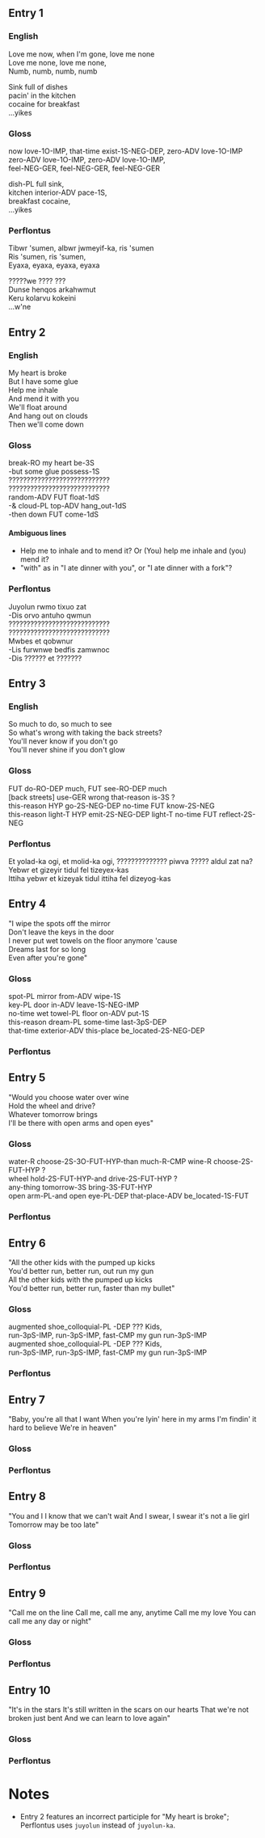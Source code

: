 ## Entry 1

### English

Love me now, when I'm gone, love me none  
Love me none, love me none,  
Numb, numb, numb, numb

Sink full of dishes  
pacin' in the kitchen  
cocaine for breakfast  
...yikes

### Gloss

now love-1O-IMP, that-time exist-1S-NEG-DEP, zero-ADV love-1O-IMP  
zero-ADV love-1O-IMP, zero-ADV love-1O-IMP,  
feel-NEG-GER, feel-NEG-GER, feel-NEG-GER

dish-PL full sink,  
kitchen interior-ADV pace-1S,  
breakfast cocaine,  
...yikes

### Perflontus

Tibwr 'sumen, albwr jwmeyif-ka, ris 'sumen  
Ris 'sumen, ris 'sumen,  
Eyaxa, eyaxa, eyaxa, eyaxa  

?????we ???? ???  
Dunse henqos arkahwmut  
Keru kolarvu kokeini  
...w'ne

## Entry 2

### English

My heart is broke  
But I have some glue  
Help me inhale  
And mend it with you  
We'll float around  
And hang out on clouds  
Then we'll come down

### Gloss

break-RO my heart be-3S  
-but some glue possess-1S  
????????????????????????????  
????????????????????????????  
random-ADV FUT float-1dS  
-& cloud-PL top-ADV hang_out-1dS  
-then down FUT come-1dS

#### Ambiguous lines

  * Help me to inhale and to mend it? Or (You) help me inhale and (you) mend it?
  * "with" as in "I ate dinner with you", or "I ate dinner with a fork"?

### Perflontus

Juyolun rwmo tixuo zat  
-Dis orvo antuho qwmun  
????????????????????????????  
????????????????????????????  
Mwbes et qobwnur  
-Lis furwnwe bedfis zamwnoc  
-Dis ?????? et ???????

## Entry 3

### English

So much to do, so much to see  
So what's wrong with taking the back streets?  
You'll never know if you don't go  
You'll never shine if you don't glow  

### Gloss

FUT do-RO-DEP much, FUT see-RO-DEP much  
[back streets] use-GER wrong that-reason is-3S ?  
this-reason HYP go-2S-NEG-DEP no-time FUT know-2S-NEG  
this-reason light-T HYP emit-2S-NEG-DEP light-T no-time FUT reflect-2S-NEG

### Perflontus

Et yolad-ka ogi, et molid-ka ogi,
?????????????? piwva ????? aldul zat na?  
Yebwr et gizeyir tidul fel tizeyex-kas  
Ittiha yebwr et kizeyak tidul ittiha fel dizeyog-kas

## Entry 4

"I wipe the spots off the mirror  
Don't leave the keys in the door  
I never put wet towels on the floor anymore 'cause  
Dreams last for so long  
Even after you're gone"  

### Gloss

spot-PL mirror from-ADV wipe-1S  
key-PL door in-ADV leave-1S-NEG-IMP  
no-time wet towel-PL floor on-ADV put-1S  
this-reason dream-PL some-time last-3pS-DEP  
that-time exterior-ADV this-place be_located-2S-NEG-DEP  

### Perflontus

## Entry 5

"Would you choose water over wine  
Hold the wheel and drive?  
Whatever tomorrow brings  
I'll be there with open arms and open eyes"  

### Gloss

water-R choose-2S-3O-FUT-HYP-than much-R-CMP wine-R choose-2S-FUT-HYP ?  
wheel hold-2S-FUT-HYP-and drive-2S-FUT-HYP ?  
any-thing tomorrow-3S bring-3S-FUT-HYP  
open arm-PL-and open eye-PL-DEP that-place-ADV be_located-1S-FUT  

### Perflontus

## Entry 6

"All the other kids with the pumped up kicks  
You'd better run, better run, out run my gun  
All the other kids with the pumped up kicks  
You'd better run, better run, faster than my bullet"  

### Gloss

augmented shoe_colloquial-PL -DEP ??? Kids,  
run-3pS-IMP, run-3pS-IMP, fast-CMP my gun run-3pS-IMP  
augmented shoe_colloquial-PL -DEP ??? Kids,  
run-3pS-IMP, run-3pS-IMP, fast-CMP my gun run-3pS-IMP  

### Perflontus

## Entry 7

"Baby, you're all that I want
When you're lyin' here in my arms
I'm findin' it hard to believe
We're in heaven"

### Gloss

### Perflontus

## Entry 8

"You and I
I know that we can't wait
And I swear, I swear it's not a lie girl
Tomorrow may be too late"

### Gloss

### Perflontus

## Entry 9

"Call me on the line
Call me, call me any, anytime
Call me my love
You can call me any day or night"

### Gloss

### Perflontus

## Entry 10

"It's in the stars
It's still written in the scars on our hearts
That we're not broken just bent
And we can learn to love again"

### Gloss

### Perflontus

# Notes

  * Entry 2 features an incorrect participle for "My heart is broke"; Perflontus uses `juyolun` instead of `juyolun-ka`.
